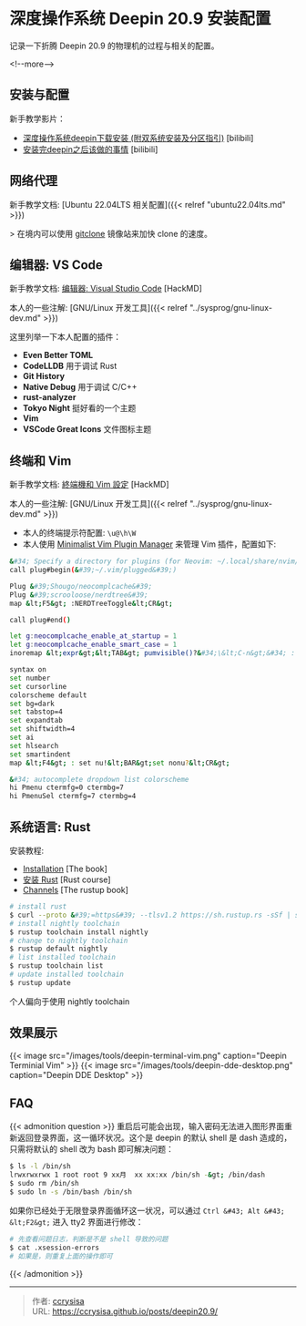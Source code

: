 # 深度操作系统 Deepin 20.9 安装配置


记录一下折腾 Deepin 20.9 的物理机的过程与相关的配置。

&lt;!--more--&gt;

## 安装与配置

新手教学影片：

- [深度操作系统deepin下载安装 (附双系统安装及分区指引)](https://www.bilibili.com/video/BV1ZQ4y1C7n3/?vd_source=99b5a7ef7355e5c62fe79d489b7711ca) [bilibili]
- [安装完deepin之后该做的事情](https://www.bilibili.com/video/BV1pE411E7dL/?vd_source=99b5a7ef7355e5c62fe79d489b7711ca) [bilibili]

## 网络代理

新手教学文档:
[Ubuntu 22.04LTS 相关配置]({{&lt; relref &#34;ubuntu22.04lts.md&#34; &gt;}})

&gt; 在境内可以使用 [gitclone](http://gitclone.com) 镜像站来加快 clone 的速度。

## 编辑器: VS Code

新手教学文档: 
[编辑器: Visual Studio Code](https://hackmd.io/@sysprog/gnu-linux-dev/https%3A%2F%2Fhackmd.io%2Fs%2FrJPKpohsx) 
[HackMD]

本人的一些注解:
[GNU/Linux 开发工具]({{&lt; relref &#34;../sysprog/gnu-linux-dev.md&#34; &gt;}})

这里列举一下本人配置的插件：

- **Even Better TOML**
- **CodeLLDB** 用于调试 Rust
- **Git History**
- **Native Debug** 用于调试 C/C&#43;&#43;
- **rust-analyzer**
- **Tokyo Night** 挺好看的一个主题
- **Vim**
- **VSCode Great Icons** 文件图标主题

## 终端和 Vim

新手教学文档: 
[終端機和 Vim 設定](https://hackmd.io/@sysprog/gnu-linux-dev/https%3A%2F%2Fhackmd.io%2Fs%2FHJv9naEwl) 
[HackMD]

本人的一些注解: 
[GNU/Linux 开发工具]({{&lt; relref &#34;../sysprog/gnu-linux-dev.md&#34; &gt;}})

- 本人的终端提示符配置: `\u@\h\W`
- 本人使用 [Minimalist Vim Plugin Manager](https://github.com/junegunn/vim-plug) 来管理 Vim 插件，配置如下:

```bash {title=&#34;~/.vimrc&#34;}
&#34; Specify a directory for plugins (for Neovim: ~/.local/share/nvim/plugged)                          
call plug#begin(&#39;~/.vim/plugged&#39;)

Plug &#39;Shougo/neocomplcache&#39;
Plug &#39;scrooloose/nerdtree&#39;
map &lt;F5&gt; :NERDTreeToggle&lt;CR&gt;

call plug#end()

let g:neocomplcache_enable_at_startup = 1 
let g:neocomplcache_enable_smart_case = 1 
inoremap &lt;expr&gt;&lt;TAB&gt; pumvisible()?&#34;\&lt;C-n&gt;&#34; : &#34;\&lt;TAB&gt;&#34;

syntax on
set number
set cursorline
colorscheme default
set bg=dark
set tabstop=4
set expandtab
set shiftwidth=4
set ai
set hlsearch
set smartindent
map &lt;F4&gt; : set nu!&lt;BAR&gt;set nonu?&lt;CR&gt;

&#34; autocomplete dropdown list colorscheme
hi Pmenu ctermfg=0 ctermbg=7 
hi PmenuSel ctermfg=7 ctermbg=4
```

## 系统语言: Rust

安装教程:

- [Installation](https://doc.rust-lang.org/book/ch01-01-installation.html) [The book]
- [安装 Rust](https://course.rs/first-try/installation.html) [Rust course]
- [Channels](https://rust-lang.github.io/rustup/concepts/channels.html) [The rustup book]

```bash
# install rust
$ curl --proto &#39;=https&#39; --tlsv1.2 https://sh.rustup.rs -sSf | sh
# install nightly toolchain
$ rustup toolchain install nightly
# change to nightly toolchain
$ rustup default nightly
# list installed toolchain
$ rustup toolchain list
# update installed toolchain
$ rustup update
```

个人偏向于使用 nightly toolchain

## 效果展示

{{&lt; image src=&#34;/images/tools/deepin-terminal-vim.png&#34; caption=&#34;Deepin Terminial Vim&#34; &gt;}}
{{&lt; image src=&#34;/images/tools/deepin-dde-desktop.png&#34; caption=&#34;Deepin DDE Desktop&#34; &gt;}}

## FAQ

{{&lt; admonition question &gt;}}
重启后可能会出现，输入密码无法进入图形界面重新返回登录界面，这一循环状况。这个是 deepin 的默认 shell 是 dash 造成的，只需将默认的 shell 改为 bash 即可解决问题：

```bash
$ ls -l /bin/sh
lrwxrwxrwx 1 root root 9 xx月  xx xx:xx /bin/sh -&gt; /bin/dash
$ sudo rm /bin/sh
$ sudo ln -s /bin/bash /bin/sh
```

如果你已经处于无限登录界面循环这一状况，可以通过 `Ctrl &#43; Alt &#43; &lt;F2&gt;` 进入 tty2 界面进行修改：

```bash
# 先查看问题日志，判断是不是 shell 导致的问题
$ cat .xsession-errors
# 如果是，则重复上面的操作即可
```

{{&lt; /admonition &gt;}}


---

> 作者: [ccrysisa](https://github.com/ccrysisa)  
> URL: https://ccrysisa.github.io/posts/deepin20.9/  

